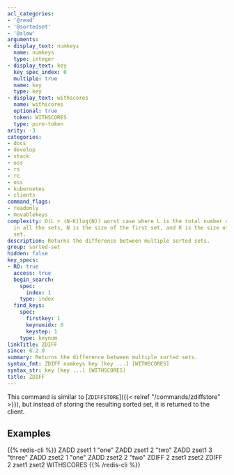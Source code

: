 ```yaml
---
acl_categories:
- '@read'
- '@sortedset'
- '@slow'
arguments:
- display_text: numkeys
  name: numkeys
  type: integer
- display_text: key
  key_spec_index: 0
  multiple: true
  name: key
  type: key
- display_text: withscores
  name: withscores
  optional: true
  token: WITHSCORES
  type: pure-token
arity: -3
categories:
- docs
- develop
- stack
- oss
- rs
- rc
- oss
- kubernetes
- clients
command_flags:
- readonly
- movablekeys
complexity: O(L + (N-K)log(N)) worst case where L is the total number of elements
  in all the sets, N is the size of the first set, and K is the size of the result
  set.
description: Returns the difference between multiple sorted sets.
group: sorted-set
hidden: false
key_specs:
- RO: true
  access: true
  begin_search:
    spec:
      index: 1
    type: index
  find_keys:
    spec:
      firstkey: 1
      keynumidx: 0
      keystep: 1
    type: keynum
linkTitle: ZDIFF
since: 6.2.0
summary: Returns the difference between multiple sorted sets.
syntax_fmt: ZDIFF numkeys key [key ...] [WITHSCORES]
syntax_str: key [key ...] [WITHSCORES]
title: ZDIFF
---
```

This command is similar to [`ZDIFFSTORE`]({{< relref "/commands/zdiffstore" >}}), but instead of storing the resulting
sorted set, it is returned to the client.

## Examples

{{% redis-cli %}}
ZADD zset1 1 "one"
ZADD zset1 2 "two"
ZADD zset1 3 "three"
ZADD zset2 1 "one"
ZADD zset2 2 "two"
ZDIFF 2 zset1 zset2
ZDIFF 2 zset1 zset2 WITHSCORES
{{% /redis-cli %}}

